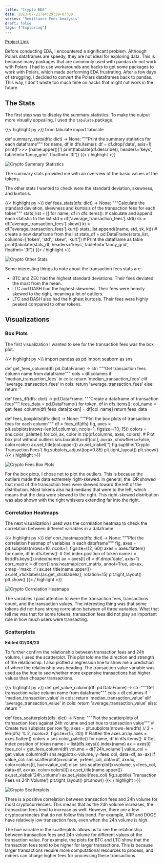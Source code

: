 ```yaml
---
title: "Crypto EDA"
date: 2023-07-21T14:29:38+07:00
series: "Remittance Fees Analysis"
draft: false
tags: ["Exploring"]
---
```


[Project Link](https://github.com/kietnguyen01/Remittance-Fees-Analysis)

Before conducting EDA, I encountered a significant problem. Although Polars dataframes are speedy, they are not ideal for exploring data. This is because many packages that are commonly used with pandas do not work with Polars. I had to use workarounds and hacks to get some packages to work with Polars, which made performing EDA frustrating. After a few days of struggling, I decided to convert the Polars dataframes back to pandas. This way, I don’t waste too much time on hacks that might not work in the future.

## The Stats

The first step was to display the summary statistics. To make the output more visually appealing, I used the `tabulate` package.

{{< highlight py >}}
from tabulate import tabulate

def summary_stats(dfs: dict) -> None:
    """Print the summary statistics for each dataframe"""
    for name, df in dfs.items():
        df = df.drop('date', axis=1)
        print(f'>>> {name.upper()}')
        print(tabulate(df.describe(), headers='keys', tablefmt='fancy_grid', floatfmt='.3f'))
{{< / highlight >}}

![Crypto Summary Statistics](https://i.imgur.com/XDhDpUM.jpg)

The summary stats provided me with an overview of the basic values of the tokens.

The other stats I wanted to check were the standard deviation, skewness, and kurtosis.

{{< highlight py >}}
def fees_stats(dfs: dict) -> None:
    """Calculate the standard deviation, skewness and kurtosis of the transaction fees for each token"""
    stats_list = []
    for name, df in dfs.items():
        # calculate and append each statistic to the list
        std = df['average_transaction_fees'].std()
        sk = df['average_transaction_fees'].skew()
        kt = df['average_transaction_fees'].kurt()
        stats_list.append((name, std, sk, kt))
    # create a new dataframe from the list
    stats_df = pd.DataFrame(stats_list, columns=['token', 'std', 'skew', 'kurt'])
    # Print the dataframe as table
    print(tabulate(stats_df, headers='keys', tablefmt='fancy_grid', floatfmt='.3f'))
{{< / highlight >}}

![Crypto Other Stats](https://i.imgur.com/vRM6VBw.jpg)

Some interesting things to note about the transaction fees stats are:

- BTC and ZEC had the highest standard deviations. Their fees deviated the most from the mean.
- LTC and DASH had the highest skewness. Their fees were heavily skewed to the right, meaning a lot of outliers.
- LTC and DASH also had the highest kurtosis. Their fees were highly peaked compared to other tokens.

## Visualizations

### Box Plots

The first visualization I wanted to see for the transaction fees was the box plot.

{{< highlight py >}}
import pandas as pd
import seaborn as sns

def get_fees_column(df: pd.DataFrame) -> str:
    """Get transaction fees column name from dataframe"""
    cols = df.columns
    if 'median_transaction_fees' in cols:
        return 'median_transaction_fees'
    elif 'average_transaction_fees' in cols:
        return 'average_transaction_fees'
    else:
        return ''

def fees_df(dfs: dict) -> pd.DataFrame:
    """Create a dataframe of transaction fees"""
    fees_data = pd.DataFrame()
    for token, df in dfs.items():
        col_name = get_fees_column(df)
        fees_data[token] = df[col_name]
    return fees_data

def fees_boxplots(dfs: dict) -> None:
    """Plot the box plots of transaction fees for each column"""
    df = fees_df(dfs)
    fig, axes = plt.subplots(nrows=len(df.columns), ncols=1, figsize=(10, 15))
    colors = sns.color_palette()
    for col, ax, color in zip(df.columns, axes, colors):
        # Plot box plot without outliers
        sns.boxplot(x=df[col], ax=ax, showfliers=False, color=color)
        ax.set_title(col.upper())
        ax.set_xlabel('')
    fig.suptitle('Crypto Transaction Fees')
    fig.subplots_adjust(top=0.85)
    plt.tight_layout()
    plt.show()
{{< / highlight >}}

![Crypto Fees Box Plots](https://i.imgur.com/dgPVZQJ.jpg)

For the box plots, I chose not to plot the outliers. This is because the outliers made the data extremely right-skewed. In general, the IQR showed that most of the transaction fees were skewed toward the left of the distribution. Most tokens also had medians that were to the left, which means that the data were skewed to the right. This right-skewed distribution was also shown with the right whiskers extending far into the right.

### Correlation Heatmaps

The next visualization I used was the correlation heatmap to check the correlation between different variables in a dataframe.

{{< highlight py >}}
def corr_heatmaps(dfs: dict) -> None:
    """Plot the correlation heatmap of variables in each dataframe"""
    fig, axes = plt.subplots(nrows=10, ncols=1, figsize=(12, 60))
    axes = axes.flatten()  
    for name, df in dfs.items():
        # Get index position of token name
        i = list(dfs.keys()).index(name)
        ax = axes[i]
        df = df.drop('date', axis=1)
        corr_matrix = df.corr()
        sns.heatmap(corr_matrix, annot=True, ax=ax, cmap='mako_r')
        ax.set_title(name.upper())
        ax.set_xticklabels(ax.get_xticklabels(), rotation=15)
    plt.tight_layout()
    plt.show()
{{< / highlight >}}

![Crypto Correlation Heatmaps](https://i.imgur.com/p4Zh4vV.jpg)

The variables I paid attention to were the transaction fees, transactions count, and the transaction values. The interesting thing was that some tokens did not have strong correlation between all three variables. What that tell me was that for some tokens, transaction fees did not play an important role in how much users were transacting.

### Scatterplots

**Edited 02/08/23**

To further confirm the relationship between transaction fees and 24h volume, I used the scatterplot. This plot told me the direction and strength of the relationship. I also plotted a regression line to show me a prediction of where the relationship was heading. The transaction value variable was used as the hue to see whether more expensive transactions had higher values than cheaper transactions.

{{< highlight py >}}
def get_value_column(df: pd.DataFrame) -> str:
    """Get transaction value column name from dataframe"""
    cols = df.columns
    if 'median_transaction_value' in cols:
        return 'median_transaction_value'
    elif 'average_transaction_value' in cols:
        return 'average_transaction_value'
    else:
        return ''

def fees_scatterplots(dfs: dict) -> None:
    """Plot the scatterplots of transaction fees against 24h volume and set hue to transaction value"""
    # Create two subplots per row
    fig, axes = plt.subplots(nrows=len(dfs) // 2 + len(dfs) % 2, ncols=2, figsize=(15, 20))
    # Flatten the axes array
    axes = axes.flatten()
    colors = sns.color_palette()
    for name, df in dfs.items():
        # Get index position of token name
        i = list(dfs.keys()).index(name)
        ax = axes[i]
        fees_col = get_fees_column(df)
        volume = df['24h_volume']
        value_col = get_value_column(df)
        sns.regplot(x=volume, y=fees_col, data=df, ax=ax)
        if value_col:
            sns.scatterplot(x=volume, y=fees_col, data=df, ax=ax, color=colors[i], hue=value_col)
        else:
            sns.scatterplot(x=volume, y=fees_col, data=df, ax=ax, color=colors[i])
        ax.set_title(name.upper())
        ax.set_xlabel('24h_volume')
        ax.set_ylabel(fees_col)
    fig.suptitle('Transaction Fees vs 24h Volume')
    plt.tight_layout()
    plt.show()
{{< / highlight >}}

![Crypto Scatterplots](https://i.imgur.com/AYdM4Jd.png)

There is a positive correlation between transaction fees and 24h volume for most cryptocurrencies. This means that as the 24h volume increases, the transaction fees tend to increase as well. However, there are a few cryptocurrencies that do not follow this trend. For example, XRP and DOGE have relatively low transaction fees, even when the 24h volume is high.

The hue variable in the scatterplots allows us to see the relationship between transaction fees and 24h volume for different values of the transaction value. For example, the plots for BTC and LTC show that the transaction fees tend to be higher for larger transactions. This is because larger transactions require more computational resources to process, and miners can charge higher fees for processing these transactions.